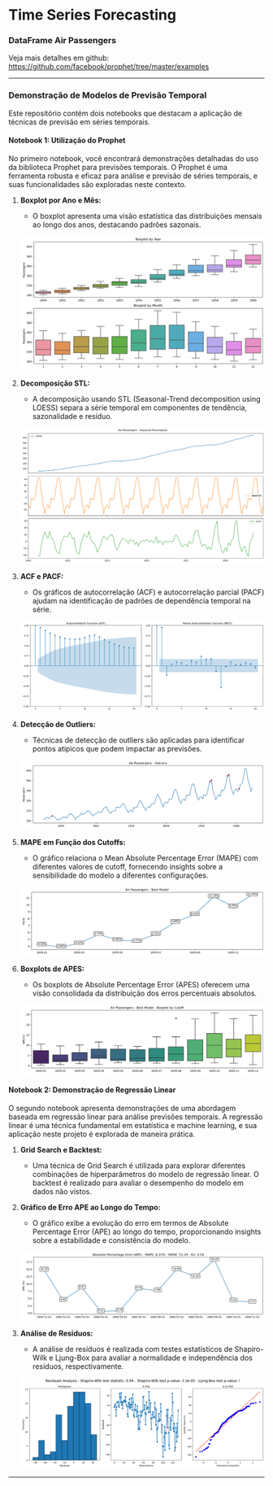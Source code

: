 # Time Series Forecasting

### DataFrame Air Passengers
   Veja mais detalhes em github: https://github.com/facebook/prophet/tree/master/examples

---

### Demonstração de Modelos de Previsão Temporal

Este repositório contém dois notebooks que destacam a aplicação de técnicas de previsão em séries temporais. 

#### Notebook 1: Utilização do Prophet

No primeiro notebook, você encontrará demonstrações detalhadas do uso da biblioteca Prophet para previsões temporais. O Prophet é uma ferramenta robusta e eficaz para análise e previsão de séries temporais, e suas funcionalidades são exploradas neste contexto.

1. **Boxplot por Ano e Mês:**
   - O boxplot apresenta uma visão estatística das distribuições mensais ao longo dos anos, destacando padrões sazonais.

   ![Boxplot por Ano e Mês](img/boxplots-prophet.png)

2. **Decomposição STL:**
   - A decomposição usando STL (Seasonal-Trend decomposition using LOESS) separa a série temporal em componentes de tendência, sazonalidade e resíduo.

   ![Decomposição STL](img/stl.png)

3. **ACF e PACF:**
   - Os gráficos de autocorrelação (ACF) e autocorrelação parcial (PACF) ajudam na identificação de padrões de dependência temporal na série.

   ![ACF e PACF](img/acf-pacf.png)

4. **Detecção de Outliers:**
   - Técnicas de detecção de outliers são aplicadas para identificar pontos atípicos que podem impactar as previsões.

   ![Detecção de Outliers](img/outliers.png)

5. **MAPE em Função dos Cutoffs:**
   - O gráfico relaciona o Mean Absolute Percentage Error (MAPE) com diferentes valores de cutoff, fornecendo insights sobre a sensibilidade do modelo a diferentes configurações.

   ![MAPE em Função dos Cutoffs](img/error-prophet.png)

6. **Boxplots de APES:**
   - Os boxplots de Absolute Percentage Error (APES) oferecem uma visão consolidada da distribuição dos erros percentuais absolutos.

   ![Boxplots de APES](img/ape-boxplot-prophet.png)

#### Notebook 2: Demonstração de Regressão Linear

O segundo notebook apresenta demonstrações de uma abordagem baseada em regressão linear para análise previsões temporais. A regressão linear é uma técnica fundamental em estatística e machine learning, e sua aplicação neste projeto é explorada de maneira prática.

1. **Grid Search e Backtest:**
   - Uma técnica de Grid Search é utilizada para explorar diferentes combinações de hiperparâmetros do modelo de regressão linear. O backtest é realizado para avaliar o desempenho do modelo em dados não vistos.

2. **Gráfico de Erro APE ao Longo do Tempo:**
   - O gráfico exibe a evolução do erro em termos de Absolute Percentage Error (APE) ao longo do tempo, proporcionando insights sobre a estabilidade e consistência do modelo.

   ![Gráfico de Erro APE ao Longo do Tempo](img/ape-reg.png)

3. **Análise de Resíduos:**
   - A análise de resíduos é realizada com testes estatísticos de Shapiro-Wilk e Ljung-Box para avaliar a normalidade e independência dos resíduos, respectivamente.

   ![Análise de Resíduos](img/res-reg.png)
---

